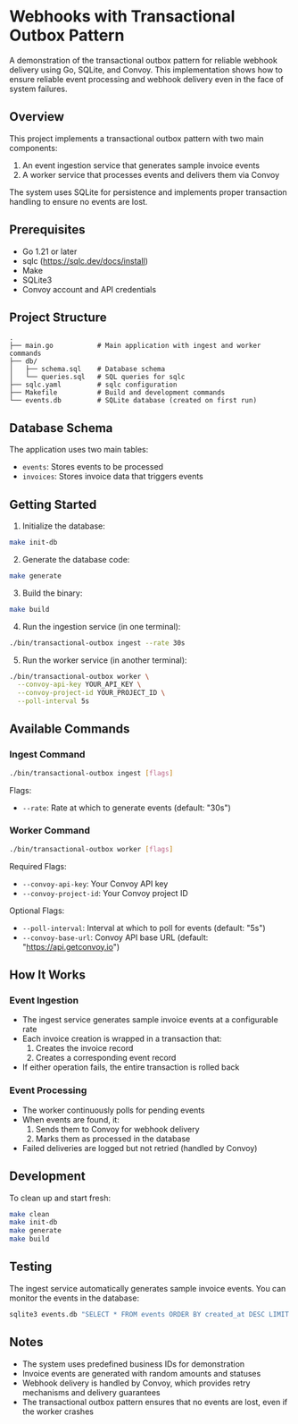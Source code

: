 # Webhooks with Transactional Outbox Pattern

A demonstration of the transactional outbox pattern for reliable webhook delivery using Go, SQLite, and Convoy. This implementation shows how to ensure reliable event processing and webhook delivery even in the face of system failures.

## Overview

This project implements a transactional outbox pattern with two main components:
1. An event ingestion service that generates sample invoice events
2. A worker service that processes events and delivers them via Convoy

The system uses SQLite for persistence and implements proper transaction handling to ensure no events are lost.

## Prerequisites

- Go 1.21 or later
- sqlc (https://sqlc.dev/docs/install)
- Make
- SQLite3
- Convoy account and API credentials

## Project Structure

```
.
├── main.go           # Main application with ingest and worker commands
├── db/
│   ├── schema.sql    # Database schema
│   └── queries.sql   # SQL queries for sqlc
├── sqlc.yaml         # sqlc configuration
├── Makefile          # Build and development commands
└── events.db         # SQLite database (created on first run)
```

## Database Schema

The application uses two main tables:
- `events`: Stores events to be processed
- `invoices`: Stores invoice data that triggers events

## Getting Started

1. Initialize the database:
```bash
make init-db
```

2. Generate the database code:
```bash
make generate
```

3. Build the binary:
```bash
make build
```

4. Run the ingestion service (in one terminal):
```bash
./bin/transactional-outbox ingest --rate 30s
```

5. Run the worker service (in another terminal):
```bash
./bin/transactional-outbox worker \
  --convoy-api-key YOUR_API_KEY \
  --convoy-project-id YOUR_PROJECT_ID \
  --poll-interval 5s
```

## Available Commands

### Ingest Command
```bash
./bin/transactional-outbox ingest [flags]
```
Flags:
- `--rate`: Rate at which to generate events (default: "30s")

### Worker Command
```bash
./bin/transactional-outbox worker [flags]
```
Required Flags:
- `--convoy-api-key`: Your Convoy API key
- `--convoy-project-id`: Your Convoy project ID

Optional Flags:
- `--poll-interval`: Interval at which to poll for events (default: "5s")
- `--convoy-base-url`: Convoy API base URL (default: "https://api.getconvoy.io")

## How It Works

### Event Ingestion
- The ingest service generates sample invoice events at a configurable rate
- Each invoice creation is wrapped in a transaction that:
  1. Creates the invoice record
  2. Creates a corresponding event record
- If either operation fails, the entire transaction is rolled back

### Event Processing
- The worker continuously polls for pending events
- When events are found, it:
  1. Sends them to Convoy for webhook delivery
  2. Marks them as processed in the database
- Failed deliveries are logged but not retried (handled by Convoy)

## Development

To clean up and start fresh:
```bash
make clean
make init-db
make generate
make build
```

## Testing

The ingest service automatically generates sample invoice events. You can monitor the events in the database:

```bash
sqlite3 events.db "SELECT * FROM events ORDER BY created_at DESC LIMIT 5;"
```

## Notes

- The system uses predefined business IDs for demonstration
- Invoice events are generated with random amounts and statuses
- Webhook delivery is handled by Convoy, which provides retry mechanisms and delivery guarantees
- The transactional outbox pattern ensures that no events are lost, even if the worker crashes 